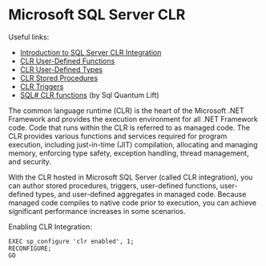 # Microsoft SQL Server CLR

Useful links:
 - [Introduction to SQL Server CLR Integration](https://msdn.microsoft.com/en-us/library/ms254498(v=vs.110).aspx)
 - [CLR User-Defined Functions](https://msdn.microsoft.com/library/ms131077.aspx)
 - [CLR User-Defined Types](https://msdn.microsoft.com/en-us/library/ms131120(SQL.100).aspx)
 - [CLR Stored Procedures](https://msdn.microsoft.com/en-us/library/ms131094(SQL.100).aspx)
 - [CLR Triggers](https://msdn.microsoft.com/en-us/library/ms131093(SQL.100).aspx)
 - [SQL# CLR functions](https://SQLsharp.com/) (by Sql Quantum Lift)

The common language runtime (CLR) is the heart of the Microsoft .NET Framework and provides the execution environment for all .NET Framework code. Code that runs within the CLR is referred to as managed code. The CLR provides various functions and services required for program execution, including just-in-time (JIT) compilation, allocating and managing memory, enforcing type safety, exception handling, thread management, and security.

With the CLR hosted in Microsoft SQL Server (called CLR integration), you can author stored procedures, triggers, user-defined functions, user-defined types, and user-defined aggregates in managed code. Because managed code compiles to native code prior to execution, you can achieve significant performance increases in some scenarios.

Enabling CLR Integration:

```tsql
EXEC sp_configure 'clr enabled', 1;
RECONFIGURE;
GO
```
